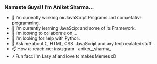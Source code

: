 ### Namaste Guys!! I'm Aniket Sharma...


- 🔭 I’m currently working on JavaScript Programs and competative programming.
- 🌱 I’m currently learning JavaScipt and some of its Framework.
- 👯 I’m looking to collaborate on ...
- 🤔 I’m looking for help with Python.
- 💬 Ask me about C, HTML, CSS. JavaScript and any tech realated stuff.
- 📫 How to reach me: Instagram - aniket__sharma_
- ⚡ Fun fact: I'm Lazy af and love to makes Memes xD

